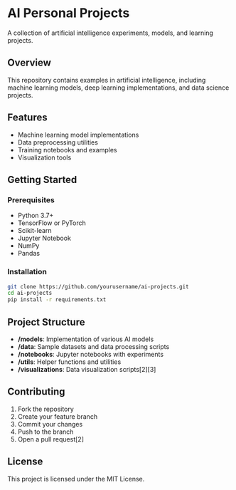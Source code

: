 # AI Personal Projects

A collection of artificial intelligence experiments, models, and learning projects.

## Overview

This repository contains examples in artificial intelligence, including machine learning models, deep learning implementations, and data science projects.

## Features

- Machine learning model implementations
- Data preprocessing utilities
- Training notebooks and examples
- Visualization tools

## Getting Started

### Prerequisites

- Python 3.7+
- TensorFlow or PyTorch
- Scikit-learn
- Jupyter Notebook
- NumPy
- Pandas

### Installation

```bash
git clone https://github.com/yourusername/ai-projects.git
cd ai-projects
pip install -r requirements.txt
```

## Project Structure

- **/models**: Implementation of various AI models
- **/data**: Sample datasets and data processing scripts
- **/notebooks**: Jupyter notebooks with experiments
- **/utils**: Helper functions and utilities
- **/visualizations**: Data visualization scripts[2][3]


## Contributing

1. Fork the repository
2. Create your feature branch
3. Commit your changes
4. Push to the branch
5. Open a pull request[2]

## License

This project is licensed under the MIT License.
